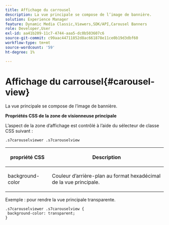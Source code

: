 ```yaml
---
title: Affichage du carrousel
description: La vue principale se compose de l’image de bannière.
solution: Experience Manager
feature: Dynamic Media Classic,Viewers,SDK/API,Carousel Banners
role: Developer,User
exl-id: aa41b209-11c7-4744-aaa5-dc0b503607c6
source-git-commit: c99aac44711852d8ac661878e11ce0b19d3dbf60
workflow-type: tm+mt
source-wordcount: '59'
ht-degree: 1%

---
```


# Affichage du carrousel{#carousel-view}

La vue principale se compose de l’image de bannière.

<!--<a id="section_061E550C1C1D4DB2BD663A898895B38C"></a>-->

**Propriétés CSS de la zone de visionneuse principale**

L’aspect de la zone d’affichage est contrôlé à l’aide du sélecteur de classe CSS suivant :

```
.s7carouselviewer .s7carouselview
```

<table id="table_94EE3F5BBE4547C0B4943471CEE7EDE4"> 
 <thead> 
  <tr> 
   <th colname="col1" class="entry"> <p> propriété CSS </p> </th> 
   <th colname="col2" class="entry"> <p>Description </p> </th> 
  </tr> 
 </thead>
 <tbody> 
  <tr> 
   <td colname="col1"> <p> <span class="codeph"> background-color </span> </p> </td> 
   <td colname="col2"> <p> Couleur d’arrière-plan au format hexadécimal de la vue principale. </p> </td> 
  </tr> 
 </tbody> 
</table>

Exemple : pour rendre la vue principale transparente.

```
.s7carouselviewer .s7carouselview { 
 background-color: transparent; 
}
```
